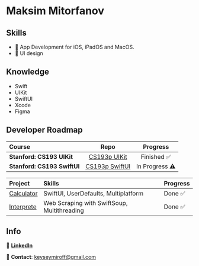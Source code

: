 # Maksim Mitorfanov

## Skills
- 🍏 App Development for iOS, iPadOS and MacOS.
- 🌷 UI design

## Knowledge
- Swift
- UIKit
- SwiftUI
- Xcode
- Figma

## Developer Roadmap
| Course                                      | Repo                                                                          | Progress                    |   
| :---                                        | :---:                                                                         | :---:                        | 
| **Stanford: CS193 UIKit**                   | [CS193p UIKit](https://github.com/maksim-mitrofanov/CS193p-UIKit)                   |  Finished  ✅    | 
| **Stanford: CS193 SwiftUI**                 | [CS193p SwiftUI](https://github.com/maksim-mitrofanov/CS193p-SwiftUI)                 |  In Progress ⚠️   | 

| Project                                                                     | Skills                                                             | Progress           | 
| :---                                                                     |  :---                                                              | :---               |
| [Calculator](https://github.com/maksim-mitrofanov/Calculator)            |  SwiftUI, UserDefaults, Multiplatform                              | Done ✅            |
| [Interprete](https://github.com/maksim-mitrofanov/Interprete)            |  Web Scraping with SwiftSoup, Multithreading                       | Done ✅            |

## Info
📰 [**LinkedIn**](https://www.linkedin.com/in/maksim-mitrofanov-iOS/)

📨 **Contact**: keyseymiroff@gmail.com
